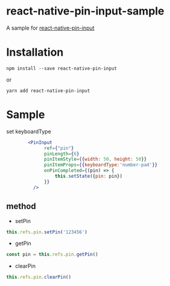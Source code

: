 # react-native-pin-input-sample

A sample for [react-native-pin-input](https://github.com/lotosbin/react-native-pin-input)

# Installation
```
npm install --save react-native-pin-input
```
or
```
yarn add react-native-pin-input
```

# Sample

set keyboardType
```jsx harmony
        <PinInput
              ref={"pin"}
              pinLength={6}
              pinItemStyle={{width: 50, height: 50}}
              pinItemProps={{keyboardType:'number-pad'}}
              onPinCompleted={(pin) => {
                  this.setState({pin: pin})
              }}
          />
```
## method
- setPin

```javascript
this.refs.pin.setPin('123456')
```
- getPin
```javascript
const pin = this.refs.pin.getPin()
```
- clearPin
```javascript
this.refs.pin.clearPin()
```